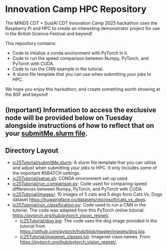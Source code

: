 # Innovation Camp HPC Repository
The MINDS CDT + SustAI CDT Innovation Camp 2025 hackathon uses the Raspberry Pi and HPC to create an interesting demonstrator project for use in the British Science Festival and beyond!

This repository contains:
- Code to intialise a conda environment with PyTorch in it.
- Code to run the speed comparison between Numpy, PyTorch, and PyTorch with CUDA.
- Code to run the CNN example in the tutorial.
- A slurm file template that you can use when submitting your jobs to HPC.

We hope you enjoy this hackathon, and create something worth showing at the BSF and beyond!

## (Important) Information to access the exclusive node will be provided below on Tuesday alongside instructions of how to reflect that on your [submitMe.slurm file](./ic25Tutorial/submitMe.slurm).

## Directory Layout

- [ic25Tutorial/submitMe.slurm](./ic25Tutorial/submitMe.slurm): A slurm file template that you can utilise and adjust when submitting your jobs to HPC. It only includes some of the important #SBATCH settings.
- [ic25Tutorial/setup.sh](./ic25Tutorial/setup.sh): CONDA environment set-up used.
- [ic25Tutorial/run_comparison.py](./ic25Tutorial/run_comparison.py): Code used for comparing speed differences between Numpy, PyTorch, and PyTorch with CUDA.
- [ic25Tutorial/images/](./ic25Tutorial/images): 10 images of 5 cats and 5 dogs form Cats Vs. Dogs dataset https://huggingface.co/datasets/microsoft/cats_vs_dogs.
- [ic25Tutorial/run_classification.py](./ic25Tutorial/run_classification.py): Code used to run a CNN in the tutorial. The code was adapted from this PyTorch online tutorial: https://pytorch.org/hub/pytorch_vision_resnet/.
    - [ic25Tutorial/dog.jpg](./ic25Tutorial/dog.jpg): The code uses the dog image provided in the tutorial from https://github.com/pytorch/hub/blob/master/images/dog.jpg.
    - [ic25Tutorial/imagenet_classes.txt](./ic25Tutorial/imagenet_classes.txt): Imagenet class names. From https://pytorch.org/hub/pytorch_vision_resnet/.

